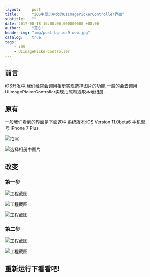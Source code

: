 ```yaml
---
layout:     post
title:      "iOS中显示中文的UIImagePickerController界面"
subtitle:   ""
date: 2017-08-18 16:00:00.000000000 +08:00
author:     "范东"
header-img: "img/post-bg-ios9-web.jpg"
catalog:    true
tags:
    - iOS
    - UIImagePickerController
---
```

## 前言
iOS开发中,我们经常会调用相册实现选择图片的功能,一般的会去调用UIImagePickerController实现拍照和选取本地相册.
## 原有
一般我们看到的界面是下面这种
系统版本:iOS Version 11.0beta6
手机型号:iPhone 7 Plus

![拍照](http://om2bks7xs.bkt.clouddn.com/2017-08-18-iOS-UIImagePickerController-01.PNG)

![选择相册中图片](http://om2bks7xs.bkt.clouddn.com/2017-08-18-iOS-UIImagePickerController-02.PNG)

## 改变
### 第一步

![工程截图](http://om2bks7xs.bkt.clouddn.com/2017-08-18-iOS-UIImagePickerController-03.PNG)

![工程截图](http://om2bks7xs.bkt.clouddn.com/2017-08-18-iOS-UIImagePickerController-04.PNG)

![工程截图](http://om2bks7xs.bkt.clouddn.com/2017-08-18-iOS-UIImagePickerController-05.PNG)

### 第二步

![工程截图](http://om2bks7xs.bkt.clouddn.com/2017-08-18-iOS-UIImagePickerController-06.PNG)

![工程截图](http://om2bks7xs.bkt.clouddn.com/2017-08-18-iOS-UIImagePickerController-07.PNG)

## 重新运行下看看吧!